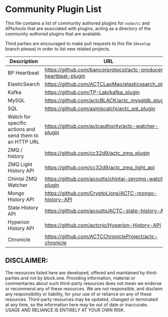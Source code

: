 # Community Plugin List

This file contains a list of community authored plugins for `nodactc` and APIs/tools that are associated with plugins, acting as a directory of the community authored plugins that are available.

Third parties are encouraged to make pull requests to this file (`develop` branch please) in order to list new related projects.

| Description | URL |
| ----------- | --- |
| BP Heartbeat  | https://github.com/bancorprotocol/actc-producer-heartbeat-plugin |
| ElasticSearch | https://github.com/ACTCLaoMao/elasticsearch_plugin |
| Kafka | https://github.com/TP-Lab/kafka_plugin |
| MySQL | https://github.com/actcBLACK/actc_mysqldb_plugin |
| SQL | https://github.com/asiniscalchi/actc_sql_plugin |
| Watch for specific actions and send them to an HTTP URL | https://github.com/actcauthority/actc-watcher-plugin |
| ZMQ / history | https://github.com/cc32d9/actc_zmq_plugin |
| ZMQ Light History API | https://github.com/cc32d9/actc_zmq_light_api |
| Chintai ZMQ Watcher | https://github.com/acoutts/chintai-zeromq-watcher-plugin |
| Mongo History API | https://github.com/CryptoLions/ACTC-mongo-history-API |
| State History API | https://github.com/acoutts/ACTC-state-history-API |
| Hyperion History API | https://github.com/actcrio/Hyperion-History-API |
| Chronicle	| https://github.com/ACTCChronicleProject/actc-chronicle |

## DISCLAIMER:

The resources listed here are developed, offered and maintained by third-parties and not by block.one. Providing information, material or commentaries about such third-party resources does not mean we endorse or recommend any of these resources. We are not responsible, and disclaim any responsibility or liability, for your use of or reliance on any of these resources. Third-party resources may be updated, changed or terminated at any time, so the information here may be out of date or inaccurate.  USAGE AND RELIANCE IS ENTIRELY AT YOUR OWN RISK.
